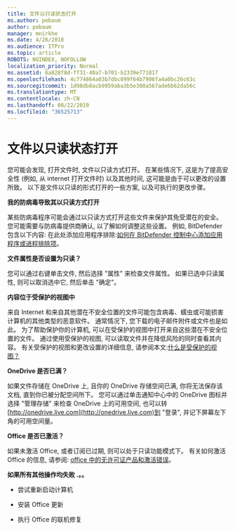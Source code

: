 ```yaml
---
title: 文件以只读状态打开
ms.author: pebaum
author: pebaum
manager: mnirkhe
ms.date: 4/26/2018
ms.audience: ITPro
ms.topic: article
ROBOTS: NOINDEX, NOFOLLOW
localization_priority: Normal
ms.assetid: 6a828f8d-ff31-40a7-b701-b2339e771817
ms.openlocfilehash: 4c774864a03b7dbc099f64b7906fa4a0bc26c63c
ms.sourcegitcommit: 1d98db8acb9959aba3b5e308a567ade6b62da56c
ms.translationtype: MT
ms.contentlocale: zh-CN
ms.lasthandoff: 08/22/2019
ms.locfileid: "36525713"
---
```

# <a name="file-open-read-only"></a>文件以只读状态打开

您可能会发现, 打开文件时, 文件以只读方式打开。 在某些情况下, 这是为了提高安全性 (例如, 从 internet 打开文件时) 以及其他时间, 这可能是由于可以更改的设置所致。 以下是文件以只读的形式打开的一些方案, 以及可执行的更改步骤。
  
 **我的防病毒导致其以只读方式打开**
  
某些防病毒程序可能会通过以只读方式打开这些文件来保护其免受潜在的安全。 您可能需要与防病毒提供商确认, 以了解如何调整这些设置。 例如, BitDefender 包含以下内容: 在此处添加应用程序排除:[如何在 BitDefender 控制中心添加应用程序或进程排除项](https://www.bitdefender.com/support/how-to-add-application-or-process-exclusions-in-bitdefender-control-center-1119.mdl)。
  
 **文件属性是否设置为只读？**
  
您可以通过右键单击文件, 然后选择 "属性" 来检查文件属性。 如果已选中只读属性, 则可以取消选中它, 然后单击 "确定"。
  
 **内容位于受保护的视图中**
  
来自 Internet 和来自其他潜在不安全位置的文件可能包含病毒、蠕虫或可能损害计算机的其他类型的恶意软件。 通常情况下, 您下载的电子邮件附件或文件也是如此。 为了帮助保护你的计算机, 可以在受保护的视图中打开来自这些潜在不安全位置的文件。 通过使用受保护的视图, 可以读取文件并在降低风险的同时查看其内容。 有关受保护的视图和更改设置的详细信息, 请参阅本文:[什么是受保护的视图？](https://support.office.com/article/d6f09ac7-e6b9-4495-8e43-2bbcdbcb6653)
  
 **OneDrive 是否已满？**
  
如果文件存储在 OneDrive 上, 且你的 OneDrive 存储空间已满, 你将无法保存该文档, 直到你已被分配空间所下。 您可以通过单击通知中心中的 OneDrive 图标并选择 "管理存储" 来检查 OneDrive 上的可用空间, 也可以转[http://onedrive.live.com](http://onedrive.live.com)到 "登录", 并记下屏幕左下角的可用空间量。
  
 **Office 是否已激活？**
  
如果未激活 Office, 或者订阅已过期, 则可以处于只读功能模式下。 有关如何激活 Office 的信息, 请参阅: [office 中的无许可证产品和激活错误](https://support.office.com/article/unlicensed-product-and-activation-errors-in-office-0d23d3c0-c19c-4b2f-9845-5344fedc4380)。
  
 **如果所有其他操作均失败 .。。**
  
- 尝试重新启动计算机
    
- 安装 Office 更新
    
- 执行 Office 的联机修复
    

